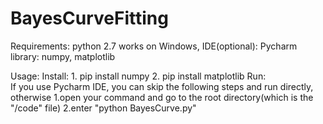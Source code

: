 # BayesCurveFitting
Requirements:
		python 2.7
		works on Windows, IDE(optional): Pycharm
		library: numpy, matplotlib

Usage:
	Install:
		1. pip install numpy
		2. pip install matplotlib
	Run:	
		If you use Pycharm IDE, you can skip the following steps and run directly, otherwise
		1.open your command and go to the root directory(which is the "/code" file)
		2.enter "python BayesCurve.py"
		
